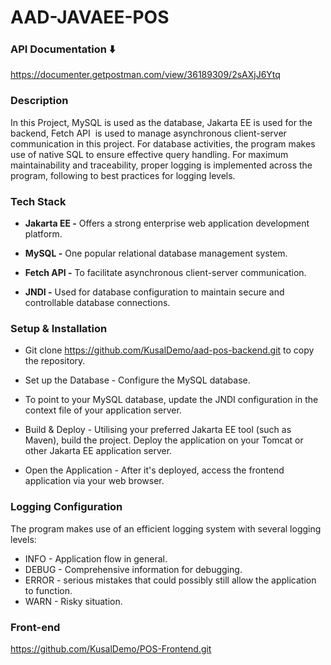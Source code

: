 
# AAD-JAVAEE-POS


### API Documentation ⬇️
https://documenter.getpostman.com/view/36189309/2sAXjJ6Ytq


### Description

In this Project, MySQL is used as the database, Jakarta EE is used for the backend, Fetch API  is used to manage asynchronous client-server communication in this project. For database activities, the program makes use of native SQL to ensure effective query handling. For maximum maintainability and traceability, proper logging is implemented across the program, following to best practices for logging levels.



### Tech Stack

- **Jakarta EE -** Offers a strong enterprise web application development platform.

- **MySQL -** One popular relational database management system.

- **Fetch API -** To facilitate asynchronous client-server communication.

- **JNDI -** Used for database configuration to maintain secure and controllable database connections.

### Setup & Installation

- Git clone https://github.com/KusalDemo/aad-pos-backend.git  to copy the repository.

- Set up the Database - Configure the MySQL database.

- To point to your MySQL database, update the JNDI configuration in the context file of your application server.

- Build & Deploy - Utilising your preferred Jakarta EE tool (such as Maven), build the project. Deploy the application on your Tomcat or other Jakarta EE application server.

- Open the Application - After it's deployed, access the frontend application via your web browser.

### Logging Configuration

The program makes use of an efficient logging system with several logging levels:

- INFO - Application flow in general.
- DEBUG - Comprehensive information for debugging.
- ERROR - serious mistakes that could possibly still allow the application to function.
- WARN - Risky situation.

### Front-end 
https://github.com/KusalDemo/POS-Frontend.git

